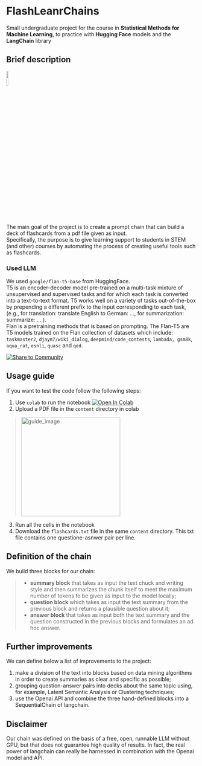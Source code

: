 # FlashLeanrChains
Small undergraduate project for the course in **Statistical Methods for Machine Learning**, to practice with **Hugging Face** models and the **LangChain** library

## Brief description
<img src="https://github.com/Engrima18/FlashLearnChain/assets/93355495/863aaf30-a38f-4eaf-b925-eb49f1b6b806" width=10% height=10%>

The main goal of the project is to create a prompt chain that can build a deck of flashcards from a pdf file given as input.\
Specifically, the purpose is to give learning support to students in STEM (and other) courses by automating the process of creating useful tools such as flashcards.

### Used LLM
We used `google/flan-t5-base` from HuggingFace.\
T5 is an encoder-decoder model pre-trained on a multi-task mixture of unsupervised and supervised tasks and for which each task is converted into a text-to-text format. T5 works well on a variety of tasks out-of-the-box by prepending a different prefix to the input corresponding to each task, (e.g., for translation: translate English to German: …, for summarization: summarize: ….).\
Flan is a pretraining methods that is based on prompting. The Flan-T5 are T5 models trained on the Flan collection of datasets which include: `taskmaster2`, `djaym7/wiki_dialog`, `deepmind/code_contests`, `lambada, gsm8k`, `aqua_rat`, `esnli`, `quasc` and `qed`.

[![Share to Community](https://huggingface.co/datasets/huggingface/badges/raw/main/powered-by-huggingface-dark.svg)](https://huggingface.co/google/flan-t5-large)

## Usage guide
If you want to test the code follow the following steps:

1. Use `colab` to run the notebook  [![Open In Colab](https://colab.research.google.com/assets/colab-badge.svg)](https://colab.research.google.com/drive/1rdpaBsDhvR9iMWct_-7ydEIxq9ZYCQHp#scrollTo=7M3fZZVPllhv)
2. Upload a PDF file in the `content` directory in colab
> <img width="262" alt="guide_image" src="https://github.com/Engrima18/FlashLeanrChain/assets/93355495/bfff446e-715f-43cb-941a-8ee175781c96">

3. Run all the cells in the notebook
4. Download the `flashcards.txt` file in the same `content` directory. This txt file contains one questione-asnwer pair per line.

## Definition of the chain
We build three blocks for our chain:
>- **summary block** that takes as input the text chuck and writing style and then summarizes the chunk itself to meet the maximum number of tokens to be given as input to the model locally;
>- **question block** which takes as input the text summary from the previous block and returns a plausible question about it;
>- **answer block** that takes as input both the text summary and the question constructed in the previous blocks and formulates an ad hoc answer.

## Further improvements
We can define below a list of improvements to the project:

1. make a division of the text into blocks based on data mining algorithms in order to create summaries as clear and specific as possible;
2. grouping question-answer pairs into decks about the same topic using, for example, Latent Semantic Analysis or Clustering techniques;
3. use the Openai API and combine the three hand-defined blocks into a SequentialChain of langchain.

## Disclaimer

Our chain was defined on the basis of a free, open, runnable LLM without GPU, but that does not guarantee high quality of results.
In fact, the real power of langchain can really be harnessed in combination with the Openai model and API.
